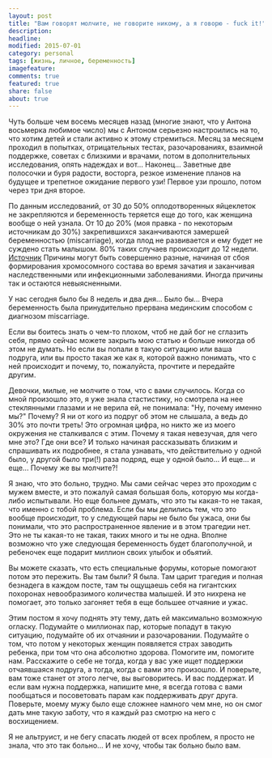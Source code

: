 ```yaml
---
layout: post
title: "Вам говорят молчите, не говорите никому, а я говорю - fuck it!"
description: 
headline: 
modified: 2015-07-01
category: personal
tags: [жизнь, личное, беременность]
imagefeature:
comments: true
featured: true
share: false
about: true
---
```


Чуть больше чем восемь месяцев назад (многие знают, что у Антона восьмерка любимое число) мы с Антоном серьезно настроились на то, что хотим детей и стали активно к этому стремиться. Месяц за месяцем проходил в попытках, отрицательных тестах, разочарованиях, взаимной поддержке, советах с близкими и врачами, потом в дополнительных исследования, опять надеждах и вот... Наконец... Заветные две полосочки и буря радости, восторга, резкое изменение планов на будущее и трепетное ожидание первого узи! Первое узи прошло, потом через три дня второе. 


По данным исследований, от 30 до 50% оплодотворенных яйцеклеток не закрепляются и беременность теряется еще до того, как женщина вообще о ней узнала. От 10 до 20% (моя правка - по некоторым источникам до 30%) закрепившихся заканчиваются замершей беременностью (miscarriage), когда плод не развивается и ему будет не суждено стать малышом. 80% таких случаев происходит до 12 недели. <a href="http://www.babycenter.com/0_understanding-miscarriage_252.bc#articlesection1" class="button">Источник</a> 
Причины могут быть совершенно разные, начиная от сбоя формирования хромосомного состава во время зачатия и заканчивая наследственными или инфекционными заболеваниями. Иногда причины так и остаются невыясненными.


У нас сегодня было бы 8 недель и два дня... Было бы... Вчера беременность была принудительно прервана мединским способом с диагнозом miscarriage.


Если вы боитесь знать о чем-то плохом, чтоб не дай бог не сглазить себя, прямо сейчас можете закрыть мою статью и больше никогда об этом не думать. Но если вы попали в такую ситуацию или ваша подруга, или вы просто такая же как я, которой важно понимать, что с ней происходит и почему, то, пожалуйста, прочтите и передайте другим. 

Девочки, милые, не молчите о том, что с вами случилось. Когда со мной произошло это, я уже знала стастистику, но смотрела на нее стеклянными глазами и не верила ей, не понимала: "Ну, почему именно мы?"
Почему? Я ни от кого из подруг об этом не слышала, а ведь до 30% это почти треть! Это огромная цифра, но никто же из моего окружения не сталкивался с этим. Почему я такая невезучая, для чего мне это? Где они все?
И только начиная рассказывать близким и спрашивать их подробнее, я стала узнавать, что действительно у одной было, у другой было три(!) раза подряд, еще у одной было... И еще... и еще...
Почему же вы молчите?! 

Я знаю, что это больно, трудно. Мы сами сейчас через это проходим с мужем вместе, и это пожалуй самая большая боль, которую мы когда-либо испытывали. Но еще больнее думать, что это ты какая-то не такая, что именно с тобой проблема. Если бы мы делились тем, что это вообще происходит, то у следующей пары не было бы ужаса, они бы понимали, что это распространенное явление и в этом трагедии нет. Это не ты какая-то не такая, таких много и ты не одна. Вполне возможно что уже следующая беременность будет благополучной, и ребеночек еще подарит миллион своих улыбок и обьятий.

Вы можете сказать, что есть специальные форумы, которые помогают потом это пережить. Вы там были? Я была. Там царит трагедия и полная безнадега в каждом посте, там ты ощущаешь себя на гигантских похоронах невообразимого количества малышей. И это нихрена не помогает, это только загоняет тебя в еще большее отчаяние и ужас.

Этим постом я хочу поднять эту тему, дать ей максимально возможную огласку. Подумайте о миллионах пар, которые попадут в такую ситуацию, подумайте об их отчаянии и разочаровании. Подумайте о том, что потом у некоторых женщин появляется страх заводить ребенка, при том что она абсолютно здорова. Помогите им, помогите нам. Расскажите о себе не тогда, когда у вас уже ищет поддержки отчаявшаяся подруга, а тогда, когда с вами это произошло. И поверьте, вам тоже станет от этого легче, вы выговоритесь. И вас поддержат. И если вам нужна поддержка, напишите мне, я всегда готова с вами пообщаться и посоветовать парам как поддерживать друг друга. Поверьте, моему мужу было еще сложнее намного чем мне, но он смог дать мне такую заботу, что я каждый раз смотрю на него с восхищением.

Я не альтруист, и не бегу спасать людей от всех проблем, я просто не знала, что это так больно... И не хочу, чтобы так больно было вам.